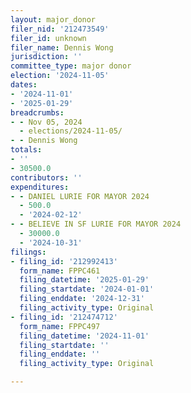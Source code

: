 ```yaml
---
layout: major_donor
filer_nid: '212473549'
filer_id: unknown
filer_name: Dennis Wong
jurisdiction: ''
committee_type: major donor
election: '2024-11-05'
dates:
- '2024-11-01'
- '2025-01-29'
breadcrumbs:
- - Nov 05, 2024
  - elections/2024-11-05/
- - Dennis Wong
totals:
- ''
- 30500.0
contributors: ''
expenditures:
- - DANIEL LURIE FOR MAYOR 2024
  - 500.0
  - '2024-02-12'
- - BELIEVE IN SF LURIE FOR MAYOR 2024
  - 30000.0
  - '2024-10-31'
filings:
- filing_id: '212992413'
  form_name: FPPC461
  filing_datetime: '2025-01-29'
  filing_startdate: '2024-01-01'
  filing_enddate: '2024-12-31'
  filing_activity_type: Original
- filing_id: '212474712'
  form_name: FPPC497
  filing_datetime: '2024-11-01'
  filing_startdate: ''
  filing_enddate: ''
  filing_activity_type: Original

---
```


